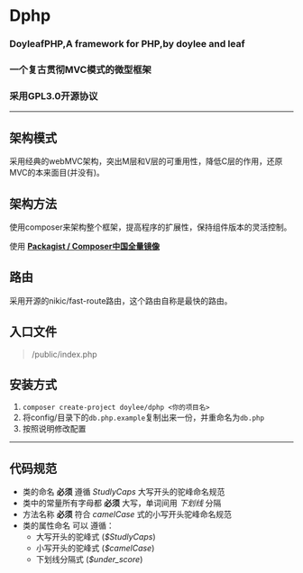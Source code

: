 # Dphp
### **DoyleafPHP,A framework for PHP,by doylee and leaf**
### **一个复古贯彻MVC模式的微型框架**
### **采用GPL3.0开源协议**

---

## 架构模式
采用经典的webMVC架构，突出M层和V层的可重用性，降低C层的作用，还原MVC的本来面目(并没有)。
## 架构方法
使用composer来架构整个框架，提高程序的扩展性，保持组件版本的灵活控制。

使用 **[Packagist / Composer中国全量镜像](https://packagist.phpcomposer.com)**
## 路由
采用开源的nikic/fast-route路由，这个路由自称是最快的路由。
## 入口文件
>/public/index.php
## 安装方式
1. `composer create-project doylee/dphp <你的项目名>`
2. 将config/目录下的`db.php.example`复制出来一份，并重命名为`db.php`
3. 按照说明修改配置

___

## 代码规范
* 类的命名 **必须** 遵循 *StudlyCaps* 大写开头的驼峰命名规范
* 类中的常量所有字母都 **必须** 大写，单词间用 *下划线* 分隔
* 方法名称 **必须** 符合 *camelCase* 式的小写开头驼峰命名规范
* 类的属性命名 可以 遵循：
  * 大写开头的驼峰式 (*$StudlyCaps*)
  * 小写开头的驼峰式 (*$camelCase*)
  * 下划线分隔式 (*$under_score*)
